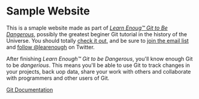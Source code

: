 # Sample Website

This is a smaple website made as part of [*Learn Enoug™ Git to Be Dangerous*](http://learnenough.com/git-tutorial), possibly the greatest beginer Git tutorial in the history of the Universe. You should totally [check it out](http://learnenough.com/git-tutorial), and be sure to [join
the email list](http://learnenough.com/#email_list) and [follow @learenough](http://twitter.com/learnenough) on Twitter.

After finishing *Learn Enough™ Git to be Dangerous*, you'll know enough Git to be *dangerious*. This means you'll be able to use Git to track changes in your projects, back uop data, share your work with others and collaborate with programmers and other users of Git.

[Git Documentation](https://git-scm.com/doc)